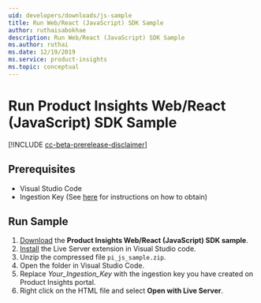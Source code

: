 ```yaml
---
uid: developers/downloads/js-sample
title: Run Web/React (JavaScript) SDK Sample
author: ruthaisabokhae
description: Run Web/React (JavaScript) SDK Sample
ms.author: ruthai
ms.date: 12/19/2019
ms.service: product-insights
ms.topic: conceptual
---
```


# Run Product Insights Web/React (JavaScript) SDK Sample

[!INCLUDE [cc-beta-prerelease-disclaimer]( includes/cc-beta-prerelease-disclaimer.md)]

## Prerequisites

- Visual Studio Code
- Ingestion Key (See [here](js.md) for instructions on how to obtain)

## Run Sample

1. [Download](https://download.pi.dynamics.com/sdk/ProductInsightsSamples/pi_js_sample.zip) the **Product Insights Web/React (JavaScript) SDK sample**.
2. [Install](https://marketplace.visualstudio.com/items?itemName=ritwickdey.LiveServer) the Live Server extension in Visual Studio code.
3. Unzip the compressed file `pi_js_sample.zip`.
4. Open the folder in Visual Studio Code.
5. Replace *Your_Ingestion_Key* with the ingestion key you have created on Product Insights portal.
6. Right click on the HTML file and select **Open with Live Server**.
